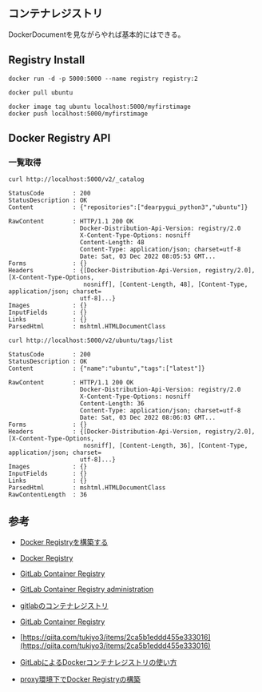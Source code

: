 ## コンテナレジストリ

DockerDocumentを見ながらやれば基本的にはできる。  

## Registry Install

```
docker run -d -p 5000:5000 --name registry registry:2
```

```
docker pull ubuntu
```

```
docker image tag ubuntu localhost:5000/myfirstimage
docker push localhost:5000/myfirstimage
```

## Docker Registry API

### 一覧取得

```
curl http://localhost:5000/v2/_catalog
```

```
StatusCode        : 200
StatusDescription : OK
Content           : {"repositories":["dearpygui_python3","ubuntu"]}

RawContent        : HTTP/1.1 200 OK
                    Docker-Distribution-Api-Version: registry/2.0
                    X-Content-Type-Options: nosniff
                    Content-Length: 48
                    Content-Type: application/json; charset=utf-8
                    Date: Sat, 03 Dec 2022 08:05:53 GMT...
Forms             : {}
Headers           : {[Docker-Distribution-Api-Version, registry/2.0], [X-Content-Type-Options,
                     nosniff], [Content-Length, 48], [Content-Type, application/json; charset=
                    utf-8]...}
Images            : {}
InputFields       : {}
Links             : {}
ParsedHtml        : mshtml.HTMLDocumentClass
```

```
curl http://localhost:5000/v2/ubuntu/tags/list
```

```
StatusCode        : 200
StatusDescription : OK
Content           : {"name":"ubuntu","tags":["latest"]}

RawContent        : HTTP/1.1 200 OK
                    Docker-Distribution-Api-Version: registry/2.0
                    X-Content-Type-Options: nosniff
                    Content-Length: 36
                    Content-Type: application/json; charset=utf-8
                    Date: Sat, 03 Dec 2022 08:06:03 GMT...
Forms             : {}
Headers           : {[Docker-Distribution-Api-Version, registry/2.0], [X-Content-Type-Options,
                     nosniff], [Content-Length, 36], [Content-Type, application/json; charset=
                    utf-8]...}
Images            : {}
InputFields       : {}
Links             : {}
ParsedHtml        : mshtml.HTMLDocumentClass
RawContentLength  : 36
```

## 参考

- [Docker Registryを構築する](https://qiita.com/Brutus/items/da63d23be32d505409c6)
- [Docker Registry](https://docs.docker.com/registry/)
- [GitLab Container Registry](https://docs.gitlab.com/ee/user/packages/container_registry/)
- [GitLab Container Registry administration](https://docs.gitlab.com/ee/administration/packages/container_registry.html)

- [gitlabのコンテナレジストリ](https://qiita.com/infra_buld/items/cc4acfe70ec22b5ba82a)
- [GitLab Container Registry](https://qiita.com/masakura/items/802f4b8ce322d2543c80)
- [https://qiita.com/tukiyo3/items/2ca5b1eddd455e333016](https://qiita.com/tukiyo3/items/2ca5b1eddd455e333016)
- [GitLabによるDockerコンテナレジストリの使い方](https://www.nagarelab.com/ja/3501)
- [proxy環境下でDocker Registryの構築](https://qiita.com/kanegoon/items/e250c0a328673b0fca82)